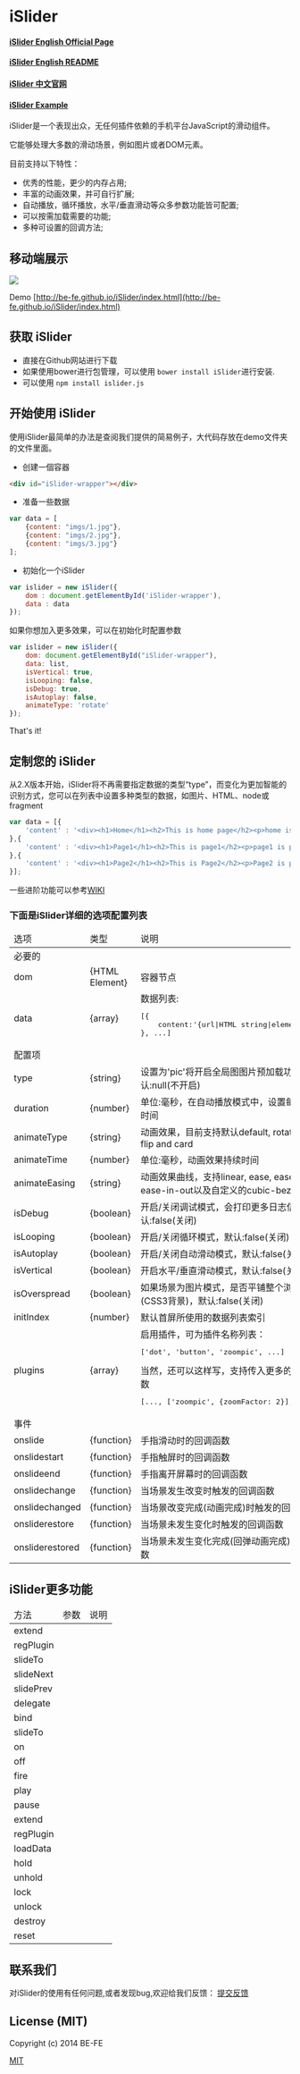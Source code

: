 # iSlider

#### [iSlider English Official Page](http://be-fe.github.io/iSlider/index_en.html)
#### [iSlider English README](https://github.com/BE-FE/iSlider/blob/master/README.md)
#### [iSlider 中文官网](http://be-fe.github.io/iSlider/index.html)
#### [iSlider Example](http://be-fe.github.io/iSlider/demo/)

iSlider是一个表现出众，无任何插件依赖的手机平台JavaScript的滑动组件。

它能够处理大多数的滑动场景，例如图片或者DOM元素。

目前支持以下特性：

- 优秀的性能，更少的内存占用;
- 丰富的动画效果，并可自行扩展;
- 自动播放，循环播放，水平/垂直滑动等众多参数功能皆可配置;
- 可以按需加载需要的功能;
- 多种可设置的回调方法;

## 移动端展示

![](qrcode.png)

Demo [http://be-fe.github.io/iSlider/index.html](http://be-fe.github.io/iSlider/index.html)

## 获取 iSlider
- 直接在Github网站进行下载
- 如果使用bower进行包管理，可以使用 `bower install iSlider`进行安装.
- 可以使用 `npm install islider.js`

## 开始使用 iSlider

使用iSlider最简单的办法是查阅我们提供的简易例子，大代码存放在demo文件夹的文件里面。

- 创建一個容器
    
``` html
<div id="iSlider-wrapper"></div>
```

- 准备一些数据

``` javascript
var data = [
    {content: "imgs/1.jpg"},
    {content: "imgs/2.jpg"},
    {content: "imgs/3.jpg"}
];
```

- 初始化一个iSlider

``` javascript
var islider = new iSlider({
    dom : document.getElementById('iSlider-wrapper'),
    data : data
});
```

如果你想加入更多效果，可以在初始化时配置参数

``` javascript
var islider = new iSlider({
    dom: document.getElementById("iSlider-wrapper"),
    data: list,
    isVertical: true,
    isLooping: false,
    isDebug: true,
    isAutoplay: false,
    animateType: 'rotate'
});
```

That's it!

## 定制您的 iSlider

从2.X版本开始，iSlider将不再需要指定数据的类型“type”，而变化为更加智能的识别方式，您可以在列表中设置多种类型的数据，如图片、HTML、node或fragment

``` javascript
var data = [{
    'content' : '<div><h1>Home</h1><h2>This is home page</h2><p>home is pretty awsome</p><div>'
},{
    'content' : '<div><h1>Page1</h1><h2>This is page1</h2><p>page1 is pretty awsome</p><div>'
},{
    'content' : '<div><h1>Page2</h1><h2>This is Page2</h2><p>Page2 is pretty awsome</p><div>'
}];
```

一些进阶功能可以参考[WIKI](https://github.com/BE-FE/iSlider/wiki/Notices)

### 下面是iSlider详细的选项配置列表

<table>
<thead>
    <tr>
        <td>选项</td>
        <td>类型</td>
        <td>说明</td>
    </tr>
</thead>
<tbody>
    <tr>
        <td colspan="3">
            必要的
        </td>
    </tr>
    <tr>
        <td>dom</td>
        <td>{HTML Element}</td>
        <td>容器节点</td>
    </tr>
    <tr>
        <td>data</td>
        <td>{array}</td>
        <td>数据列表:
        <pre>[{
    content:'{url|HTML string|element|fragment}',
}, ...]</pre>
        </td>
    </tr>
    <tr>
        <td colspan="3">
            配置项
        </td>
    </tr>
    <tr>
        <td>type</td>
        <td>{string}</td>
        <td>设置为'pic'将开启全局图图片预加载功能，默认:null(不开启)</td>
    </tr>
    <tr>
        <td>duration</td>
        <td>{number}</td>
        <td>单位:毫秒，在自动播放模式中，设置每个场景的停留时间</td>
    </tr>
    <tr>
        <td>animateType</td>
        <td>{string}</td>
        <td>动画效果，目前支持默认default, rotate, depth, flow, flip and card</td>
    </tr>
    <tr>
        <td>animateTime</td>
        <td>{number}</td>
        <td>单位:毫秒，动画效果持续时间</td>
    </tr>
    <tr>
        <td>animateEasing</td>
        <td>{string}</td>
        <td>动画效果曲线，支持linear, ease, ease-in, ease-out, ease-in-out以及自定义的cubic-bezier曲线</td>
    </tr>
    <tr>
        <td>isDebug</td>
        <td>{boolean}</td>
        <td>开启/关闭调试模式，会打印更多日志信息，默认:false(关闭)</td>
    </tr>
    <tr>
        <td>isLooping</td>
        <td>{boolean}</td>
        <td>开启/关闭循环模式，默认:false(关闭)</td>
    </tr>
    <tr>
        <td>isAutoplay</td>
        <td>{boolean}</td>
        <td>开启/关闭自动滑动模式，默认:false(关闭)</td>
    </tr>
    <tr>
        <td>isVertical</td>
        <td>{boolean}</td>
        <td>开启水平/垂直滑动模式，默认:false(关闭)</td>
    </tr>
    <tr>
        <td>isOverspread</td>
        <td>{boolean}</td>
        <td>如果场景为图片模式，是否平铺整个浏览器屏幕(CSS3背景)，默认:false(关闭)</td>
    </tr>
    <tr>
        <td>initIndex</td>
        <td>{number}</td>
        <td>默认首屏所使用的数据列表索引</td>
    </tr>
    <tr>
        <td>plugins</td>
        <td>{array}</td>
        <td>
            启用插件，可为插件名称列表：
            <pre>['dot', 'button', 'zoompic', ...]</pre>
            当然，还可以这样写，支持传入更多的插件初始化参数
            <pre>[..., ['zoompic', {zoomFactor: 2}], ...]</pre>
        </td>
    </tr>
    <tr>
        <td colspan="3">
            事件
        </td>
    </tr>
    <tr>
        <td>onslide</td>
        <td>{function}</td>
        <td>手指滑动时的回调函数</td>
    </tr>
    <tr>
        <td>onslidestart</td>
        <td>{function}</td>
        <td>手指触屏时的回调函数</td>
    </tr>
    <tr>
        <td>onslideend</td>
        <td>{function}</td>
        <td>手指离开屏幕时的回调函数</td>
    </tr>
    <tr>
        <td>onslidechange</td>
        <td>{function}</td>
        <td>当场景发生改变时触发的回调函数</td>
    </tr>
    <tr>
        <td>onslidechanged</td>
        <td>{function}</td>
        <td>当场景改变完成(动画完成)时触发的回调函数</td>
    </tr>
    <tr>
        <td>onsliderestore</td>
        <td>{function}</td>
        <td>当场景未发生变化时触发的回调函数</td>
    </tr>
    <tr>
        <td>onsliderestored</td>
        <td>{function}</td>
        <td>当场景未发生变化完成(回弹动画完成)时触发的回调函数</td>
    </tr>
</tbody>
</table>

## iSlider更多功能

<table>
<thead>
    <tr>
        <td>方法</td>
        <td>参数</td>
        <td>说明</td>
    </tr>
</thead>
<tbody>
    <tr>
        <td>
            extend
        </td>
        <td></td>
        <td></td>
    </tr>
    <tr>
        <td>
            regPlugin
        </td>
        <td></td>
        <td></td>
    </tr>
    <tr>
        <td>
            slideTo
        </td>
        <td></td>
        <td></td>
    </tr>
    <tr>
        <td>
            slideNext
        </td>
        <td></td>
        <td></td>
    </tr>
    <tr>
        <td>
            slidePrev
        </td>
        <td></td>
        <td></td>
    </tr>
    <tr>
        <td>
            delegate
        </td>
        <td></td>
        <td></td>
    </tr>
    <tr>
        <td>
            bind
        </td>
        <td></td>
        <td></td>
    </tr>
    <tr>
        <td>
            slideTo
        </td>
        <td></td>
        <td></td>
    </tr>
    <tr>
        <td>
            on
        </td>
        <td></td>
        <td></td>
    </tr>
    <tr>
        <td>
            off
        </td>
        <td></td>
        <td></td>
    </tr>
    <tr>
        <td>
            fire
        </td>
        <td></td>
        <td></td>
    </tr>
    <tr>
        <td>
            play
        </td>
        <td></td>
        <td></td>
    </tr>
    <tr>
        <td>
            pause
        </td>
        <td></td>
        <td></td>
    </tr>
    <tr>
        <td>
            extend
        </td>
        <td></td>
        <td></td>
    </tr>
    <tr>
        <td>
            regPlugin
        </td>
        <td></td>
        <td></td>
    </tr>
    <tr>
        <td>
            loadData
        </td>
        <td></td>
        <td></td>
    </tr>
    <tr>
        <td>
            hold
        </td>
        <td></td>
        <td></td>
    </tr>
    <tr>
        <td>
            unhold
        </td>
        <td></td>
        <td></td>
    </tr>
    <tr>
        <td>
            lock
        </td>
        <td></td>
        <td></td>
    </tr>
    <tr>
        <td>
            unlock
        </td>
        <td></td>
        <td></td>
    </tr>
    <tr>
        <td>
            destroy
        </td>
        <td></td>
        <td></td>
    </tr>
    <tr>
        <td>
            reset
        </td>
        <td></td>
        <td></td>
    </tr>
</tbody>
</table>

## 联系我们
对iSlider的使用有任何问题,或者发现bug,欢迎给我们反馈：
[提交反馈](https://github.com/BE-FE/iSlider/issues/new?title=Bug%3A%20&body=)

## License (MIT)

Copyright (c) 2014 BE-FE

[MIT](https://github.com/BE-FE/iSlider/blob/master/LICENSE)
